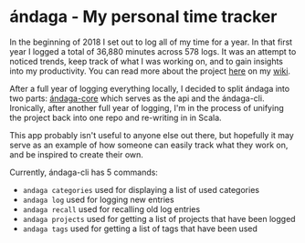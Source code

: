 # ándaga - My personal time tracker

In the beginning of 2018 I set out to log all of my time for a year. In that first year I logged a total of 36,880 minutes across 578 logs. It was an attempt to noticed trends, keep track of what I was working on, and to gain insights into my productivity. You can read more about the project [here](https://wiki.chronica.xyz/#andaga) on my [wiki](https://wiki.chronica.xyz).

After a full year of logging everything locally, I decided to split ándaga into two parts: [ándaga-core](https://github.com/ckipp01/andaga-core) which serves as the api and the ándaga-cli. Ironically, after another full year of logging, I'm in the process of unifying the project back into one repo and re-writing in in Scala.

This app probably isn't useful to anyone else out there, but hopefully it may serve as an
example of how someone can easily track what they work on, and be inspired to create
their own.

Currently, ándaga-cli has 5 commands:

  - `andaga categories` used for displaying a list of used categories
  - `andaga log`  used for logging new entries
  - `andaga recall` used for recalling old log entries
  - `andaga projects` used for getting a list of projects that have been logged
  - `andaga tags` used for getting a list of tags that have been used
